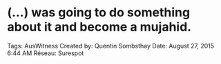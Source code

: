 # (…) was going to do something about it and become a mujahid.

Tags: AusWitness
Created by: Quentin Sombsthay
Date: August 27, 2015 6:44 AM
Réseau: Surespot